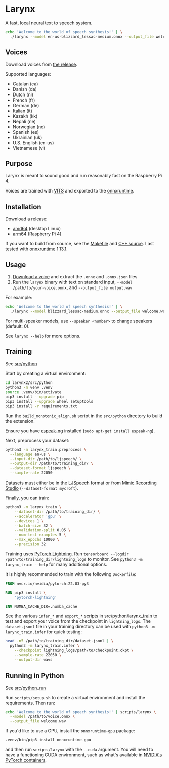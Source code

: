 # Larynx

A fast, local neural text to speech system.

``` sh
echo 'Welcome to the world of speech synthesis!' | \
  ./larynx --model en-us-blizzard_lessac-medium.onnx --output_file welcome.wav
```

## Voices

Download voices from [the release](https://github.com/rhasspy/larynx2/releases/tag/v0.0.2).

Supported languages:

* Catalan (ca)
* Danish (da)
* Dutch (nl)
* French (fr)
* German (de)
* Italian (it)
* Kazakh (kk)
* Nepali (ne)
* Norwegian (no)
* Spanish (es)
* Ukrainian (uk)
* U.S. English (en-us)
* Vietnamese (vi)


## Purpose

Larynx is meant to sound good and run reasonably fast on the Raspberry Pi 4.

Voices are trained with [VITS](https://github.com/jaywalnut310/vits/) and exported to the [onnxruntime](https://onnxruntime.ai/).


## Installation

Download a release:

* [amd64](https://github.com/rhasspy/larynx2/releases/download/v0.0.2/larynx_amd64.tar.gz) (desktop Linux)
* [arm64](https://github.com/rhasspy/larynx2/releases/download/v0.0.2/larynx_arm64.tar.gz) (Raspberry Pi 4)

If you want to build from source, see the [Makefile](Makefile) and [C++ source](src/cpp). Last tested with [onnxruntime](https://github.com/microsoft/onnxruntime) 1.13.1.


## Usage

1. [Download a voice](#voices) and extract the `.onnx` and `.onnx.json` files
2. Run the `larynx` binary with text on standard input, `--model /path/to/your-voice.onnx`, and `--output_file output.wav`

For example:

``` sh
echo 'Welcome to the world of speech synthesis!' | \
  ./larynx --model blizzard_lessac-medium.onnx --output_file welcome.wav
```

For multi-speaker models, use `--speaker <number>` to change speakers (default: 0).

See `larynx --help` for more options.


## Training

See [src/python](src/python)

Start by creating a virtual environment:

``` sh
cd larynx2/src/python
python3 -m venv .venv
source .venv/bin/activate
pip3 install --upgrade pip
pip3 install --upgrade wheel setuptools
pip3 install -r requirements.txt
```

Run the `build_monotonic_align.sh` script in the `src/python` directory to build the extension.

Ensure you have [espeak-ng](https://github.com/espeak-ng/espeak-ng/) installed (`sudo apt-get install espeak-ng`).

Next, preprocess your dataset:

``` sh
python3 -m larynx_train.preprocess \
  --language en-us \
  --input-dir /path/to/ljspeech/ \
  --output-dir /path/to/training_dir/ \
  --dataset-format ljspeech \
  --sample-rate 22050
```

Datasets must either be in the [LJSpeech](https://keithito.com/LJ-Speech-Dataset/) format or from [Mimic Recording Studio](https://github.com/MycroftAI/mimic-recording-studio) (`--dataset-format mycroft`).

Finally, you can train:

``` sh
python3 -m larynx_train \
    --dataset-dir /path/to/training_dir/ \
    --accelerator 'gpu' \
    --devices 1 \
    --batch-size 32 \
    --validation-split 0.05 \
    --num-test-examples 5 \
    --max_epochs 10000 \
    --precision 32
```

Training uses [PyTorch Lightning](https://www.pytorchlightning.ai/). Run `tensorboard --logdir /path/to/training_dir/lightning_logs` to monitor. See `python3 -m larynx_train --help` for many additional options.

It is highly recommended to train with the following `Dockerfile`:

``` dockerfile
FROM nvcr.io/nvidia/pytorch:22.03-py3

RUN pip3 install \
    'pytorch-lightning'

ENV NUMBA_CACHE_DIR=.numba_cache
```

See the various `infer_*` and `export_*` scripts in [src/python/larynx_train](src/python/larynx_train) to test and export your voice from the checkpoint in `lightning_logs`. The `dataset.jsonl` file in your training directory can be used with `python3 -m larynx_train.infer` for quick testing:

``` sh
head -n5 /path/to/training_dir/dataset.jsonl | \
  python3 -m larynx_train.infer \
    --checkpoint lightning_logs/path/to/checkpoint.ckpt \
    --sample-rate 22050 \
    --output-dir wavs
```


## Running in Python

See [src/python_run](src/python_run)

Run `scripts/setup.sh` to create a virtual environment and install the requirements. Then run:

``` sh
echo 'Welcome to the world of speech synthesis!' | scripts/larynx \
  --model /path/to/voice.onnx \
  --output_file welcome.wav
```

If you'd like to use a GPU, install the `onnxruntime-gpu` package:


``` sh
.venv/bin/pip3 install onnxruntime-gpu
```

and then run `scripts/larynx` with the `--cuda` argument. You will need to have a functioning CUDA environment, such as what's available in [NVIDIA's PyTorch containers](https://catalog.ngc.nvidia.com/orgs/nvidia/containers/pytorch).

